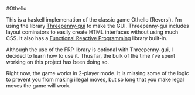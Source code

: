 #Othello

This is a haskell implemenation of the classic game Othello (Reversi). I'm using the library [Threepenny-gui](https://www.haskell.org/haskellwiki/Threepenny-gui) to make the GUI. Threepenny-gui includes layout cominators to easily create HTML interfaces without using much CSS. It also has a [Functional Reactive Programming](https://www.haskell.org/haskellwiki/Functional_Reactive_Programming) library built-in.

Although the use of the FRP library is optional with Threepenny-gui, I decided to learn how to use it. Thus far, the bulk of the time i've spent working on this project has been doing so.

Right now, the game works in 2-player mode. It is missing some of the logic to prevent you
from making illegal moves, but so long that you make legal moves the game will work.
